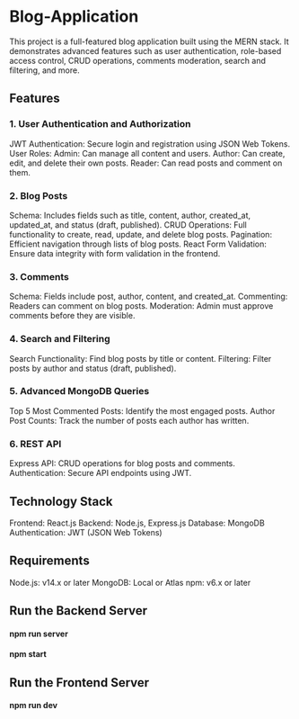 ﻿# Blog-Application

This project is a full-featured blog application built using the MERN stack. It demonstrates advanced features such as user authentication, role-based access control, CRUD operations, comments moderation, search and filtering, and more.

## Features

### 1. User Authentication and Authorization
JWT Authentication: Secure login and registration using JSON Web Tokens.
User Roles:
Admin: Can manage all content and users.
Author: Can create, edit, and delete their own posts.
Reader: Can read posts and comment on them.

### 2. Blog Posts
Schema: Includes fields such as title, content, author, created_at, updated_at, and status (draft, published).
CRUD Operations: Full functionality to create, read, update, and delete blog posts.
Pagination: Efficient navigation through lists of blog posts.
React Form Validation: Ensure data integrity with form validation in the frontend.

### 3. Comments
Schema: Fields include post, author, content, and created_at.
Commenting: Readers can comment on blog posts.
Moderation: Admin must approve comments before they are visible.

### 4. Search and Filtering
Search Functionality: Find blog posts by title or content.
Filtering: Filter posts by author and status (draft, published).

### 5. Advanced MongoDB Queries
Top 5 Most Commented Posts: Identify the most engaged posts.
Author Post Counts: Track the number of posts each author has written.

### 6. REST API
Express API: CRUD operations for blog posts and comments.
Authentication: Secure API endpoints using JWT.

## Technology Stack
Frontend: React.js
Backend: Node.js, Express.js
Database: MongoDB
Authentication: JWT (JSON Web Tokens)
## Requirements
Node.js: v14.x or later
MongoDB: Local or Atlas
npm: v6.x or later

## Run the Backend Server
#### npm run server
#### npm start

##  Run the Frontend Server
#### npm run dev

<!-- ## Screenshot
![alt text](image.png) -->